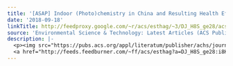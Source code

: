 ```yaml
---
title: '[ASAP] Indoor (Photo)chemistry in China and Resulting Health Effects'
date: '2018-09-18'
linkTitle: http://feedproxy.google.com/~r/acs/esthag/~3/DJ_H8S_ge28/acs.est.8b04739
source: 'Environmental Science & Technology: Latest Articles (ACS Publications)'
description: |-
  <p><img src="https://pubs.acs.org/appl/literatum/publisher/achs/journals/content/esthag/0/esthag.ahead-of-print/acs.est.8b04739/20180918/images/medium/es-2018-04739b_0002.gif" alt="TOC Graphic"/></p><div><cite>Environmental Science & Technology</cite></div><div>DOI: 10.1021/acs.est.8b04739</div><div class="feedflare">
  <a href="http://feeds.feedburner.com/~ff/acs/esthag?a=DJ_H8S_ge28:i8KD4m3XsqY:yIl2AUoC8zA"><img src="http://feeds.feedburner.com/~ff/acs/esthag?d=yIl2AUoC8zA" border="0"></img></a>
---
```

